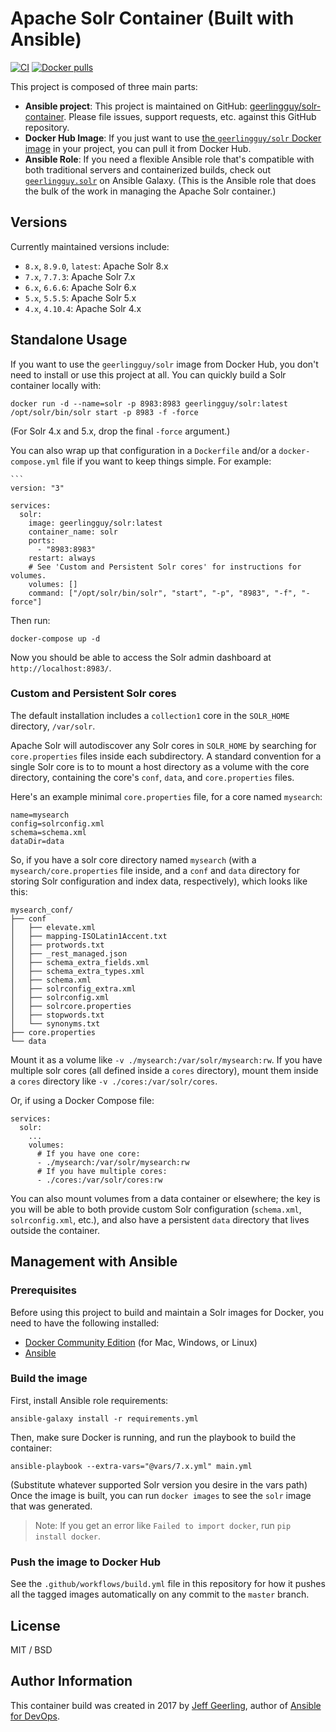# Apache Solr Container (Built with Ansible)

[![CI](https://github.com/geerlingguy/solr-container/workflows/Build/badge.svg?branch=master&event=push)](https://github.com/geerlingguy/solr-container/actions?query=workflow%3ABuild) [![Docker pulls](https://img.shields.io/docker/pulls/geerlingguy/solr)](https://hub.docker.com/r/geerlingguy/solr/)

This project is composed of three main parts:

  - **Ansible project**: This project is maintained on GitHub: [geerlingguy/solr-container](https://github.com/geerlingguy/solr-container). Please file issues, support requests, etc. against this GitHub repository.
  - **Docker Hub Image**: If you just want to use [the `geerlingguy/solr` Docker image](https://hub.docker.com/r/geerlingguy/solr/) in your project, you can pull it from Docker Hub.
  - **Ansible Role**: If you need a flexible Ansible role that's compatible with both traditional servers and containerized builds, check out [`geerlingguy.solr`](https://galaxy.ansible.com/geerlingguy/solr/) on Ansible Galaxy. (This is the Ansible role that does the bulk of the work in managing the Apache Solr container.)

## Versions

Currently maintained versions include:

  - `8.x`, `8.9.0`, `latest`: Apache Solr 8.x
  - `7.x`, `7.7.3`: Apache Solr 7.x
  - `6.x`, `6.6.6`: Apache Solr 6.x
  - `5.x`, `5.5.5`: Apache Solr 5.x
  - `4.x`, `4.10.4`: Apache Solr 4.x

## Standalone Usage

If you want to use the `geerlingguy/solr` image from Docker Hub, you don't need to install or use this project at all. You can quickly build a Solr container locally with:

    docker run -d --name=solr -p 8983:8983 geerlingguy/solr:latest /opt/solr/bin/solr start -p 8983 -f -force

(For Solr 4.x and 5.x, drop the final `-force` argument.)

You can also wrap up that configuration in a `Dockerfile` and/or a `docker-compose.yml` file if you want to keep things simple. For example:

    ```
    version: "3"
    
    services:
      solr:
        image: geerlingguy/solr:latest
        container_name: solr
        ports:
          - "8983:8983"
        restart: always
        # See 'Custom and Persistent Solr cores' for instructions for volumes.
        volumes: []
        command: ["/opt/solr/bin/solr", "start", "-p", "8983", "-f", "-force"]

Then run:

    docker-compose up -d

Now you should be able to access the Solr admin dashboard at `http://localhost:8983/`.

### Custom and Persistent Solr cores

The default installation includes a `collection1` core in the `SOLR_HOME` directory, `/var/solr`.

Apache Solr will autodiscover any Solr cores in `SOLR_HOME` by searching for `core.properties` files inside each subdirectory. A standard convention for a single Solr core is to to mount a host directory as a volume with the core directory, containing the core's `conf`, `data`, and `core.properties` files.

Here's an example minimal `core.properties` file, for a core named `mysearch`:

    name=mysearch
    config=solrconfig.xml
    schema=schema.xml
    dataDir=data

So, if you have a solr core directory named `mysearch` (with a `mysearch/core.properties` file inside, and a `conf` and `data` directory for storing Solr configuration and index data, respectively), which looks like this:

    mysearch_conf/
    ├── conf
    │   ├── elevate.xml
    │   ├── mapping-ISOLatin1Accent.txt
    │   ├── protwords.txt
    │   ├── _rest_managed.json
    │   ├── schema_extra_fields.xml
    │   ├── schema_extra_types.xml
    │   ├── schema.xml
    │   ├── solrconfig_extra.xml
    │   ├── solrconfig.xml
    │   ├── solrcore.properties
    │   ├── stopwords.txt
    │   └── synonyms.txt
    ├── core.properties
    └── data

Mount it as a volume like `-v ./mysearch:/var/solr/mysearch:rw`. If you have multiple solr cores (all defined inside a `cores` directory), mount them inside a `cores` directory like `-v ./cores:/var/solr/cores`.

Or, if using a Docker Compose file:

    services:
      solr:
        ...
        volumes:
          # If you have one core:
          - ./mysearch:/var/solr/mysearch:rw
          # If you have multiple cores:
          - ./cores:/var/solr/cores:rw

You can also mount volumes from a data container or elsewhere; the key is you will be able to both provide custom Solr configuration (`schema.xml`, `solrconfig.xml`, etc.), and also have a persistent `data` directory that lives outside the container.

## Management with Ansible

### Prerequisites

Before using this project to build and maintain a Solr images for Docker, you need to have the following installed:

  - [Docker Community Edition](https://docs.docker.com/engine/installation/) (for Mac, Windows, or Linux)
  - [Ansible](http://docs.ansible.com/ansible/latest/installation_guide/intro_installation.html)

### Build the image

First, install Ansible role requirements:

    ansible-galaxy install -r requirements.yml

Then, make sure Docker is running, and run the playbook to build the container:

    ansible-playbook --extra-vars="@vars/7.x.yml" main.yml

(Substitute whatever supported Solr version you desire in the vars path) Once the image is built, you can run `docker images` to see the `solr` image that was generated.

> Note: If you get an error like `Failed to import docker`, run `pip install docker`.

### Push the image to Docker Hub

See the `.github/workflows/build.yml` file in this repository for how it pushes all the tagged images automatically on any commit to the `master` branch.

## License

MIT / BSD

## Author Information

This container build was created in 2017 by [Jeff Geerling](https://www.jeffgeerling.com/), author of [Ansible for DevOps](https://www.ansiblefordevops.com/).
